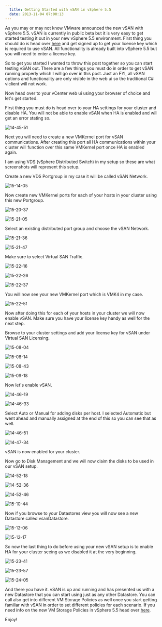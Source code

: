 ```yaml
---
  title: Getting Started with vSAN in vSphere 5.5
  date: 2013-11-04 07:00:13
---
```


As you may or may not know VMware announced the new vSAN with vSphere
5.5. vSAN is currently in public beta but it is very easy to get started
testing it out in your new vSphere 5.5 environment. First thing you
should do is head over
[here](http://www.vmware.com/vsan-beta-register.html "http\://www.vmware.com/vsan-beta-register.html")
and get signed up to get your license key which is required to use vSAN.
All functionality is already built into vSphere 5.5 but you will need to
enter a license key.

So to get you started I wanted to throw this post together so you can
start testing vSAN out. There are a few things you must do in order to
get vSAN running properly which I will go over in this post. Just an
FYI, all vSAN options and functionality are only visible in the web ui
so the traditional C# viclient will not work.

Now head over to your vCenter web ui using your browser of choice and
let's get started.

First thing you must do is head over to your HA settings for your
cluster and disable HA. You will not be able to enable vSAN when HA is
enabled and will get an error stating so.

![14-45-51](../../assets/14-45-51-300x176.png)

Next you will need to create a new VMKernel port for vSAN
communications. After creating this port all HA communications within
your cluster will function over this same VMKernel port once HA is
enabled again.

I am using VDS (vSphere Distributed Switch) in my setup so these are
what screenshots will represent this setup.

Create a new VDS Portgroup in my case it will be called vSAN Network.

![15-14-05](../../assets/15-14-05-300x144.png)

Now create new VMKernel ports for each of your hosts in your cluster
using this new Portgroup.

![15-20-37](../../assets/15-20-37-300x93.png)

![15-21-05](../../assets/15-21-05-300x175.png)

Select an existing distributed port group and choose the vSAN Network.

![15-21-36](../../assets/15-21-36-300x225.png)

![15-21-47](../../assets/15-21-47-300x175.png)

Make sure to select Virtual SAN Traffic.

![15-22-16](../../assets/15-22-16-300x175.png)

![15-22-26](../../assets/15-22-26-300x175.png)

![15-22-37](../../assets/15-22-37-300x174.png)

You will now see your new VMKernel port which is VMK4 in my case.

![15-22-51](../../assets/15-22-51-300x155.png)

Now after doing this for each of your hosts in your cluster we will now
enable vSAN. Make sure you have your license key handy as well for the
next step.

Browse to your cluster settings and add your license key for vSAN under
Virtual SAN Licensing.

![15-08-04](../../assets/15-08-04-300x151.png)

![15-08-14](../../assets/15-08-14-300x159.png)

![15-08-43](../../assets/15-08-43-300x157.png)

![15-09-18](../../assets/15-09-18-300x152.png)

Now let's enable vSAN.

![14-46-19](../../assets/14-46-19-300x151.png)

![14-46-33](../../assets/14-46-33-300x172.png)

Select Auto or Manual for adding disks per host. I selected Automatic
but went ahead and manually assigned at the end of this so you can see
that as well.

![14-46-51](../../assets/14-46-51-300x172.png)

![14-47-34](../../assets/14-47-34-300x173.png)

vSAN is now enabled for your cluster.

Now go to Disk Management and we will now claim the disks to be used in
our vSAN setup.

![14-52-18](../../assets/14-52-18-300x161.png)

![14-52-36](../../assets/14-52-36-300x250.png)

![14-52-46](../../assets/14-52-46-300x250.png)

![15-10-44](../../assets/15-10-44-300x169.png)

Now if you browse to your Datastores view you will now see a new
Datastore called vsanDatastore.

![15-12-06](../../assets/15-12-06-300x90.png)

![15-12-17](../../assets/15-12-17-300x134.png)

So now the last thing to do before using your new vSAN setup is to
enable HA for your cluster seeing as we disabled it at the very
beginning.

![15-23-41](../../assets/15-23-41-300x115.png)

![15-23-57](../../assets/15-23-57-300x175.png)

![15-24-05](../../assets/15-24-05-300x174.png)

And there you have it. vSAN is up and running and has presented us with
a new Datastore that you can start using just as any other Datastore.
You can call also get into different VM Storage Policies as well once
you start getting familiar with vSAN in order to set different policies
for each scenario. If you need info on the new VM Storage Policies in
vSphere 5.5 head over [here](http://everythingshouldbevirtual.com/vsphere-5-5-storage-profiles-now-storage-policies "http\://everythingshouldbevirtual.com/vsphere-5-5-storage-profiles-now-storage-policies").

Enjoy!
